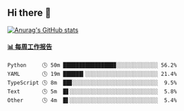 ## Hi there 👋

[![Anurag's GitHub stats](https://github-readme-stats-orilights.vercel.app/api?username=orilights)](https://github.com/anuraghazra/github-readme-stats)

<!--
**OriLight152/OriLight152** is a ✨ _special_ ✨ repository because its `README.md` (this file) appears on your GitHub profile.

Here are some ideas to get you started:

- 🔭 I’m currently working on ...
- 🌱 I’m currently learning ...
- 👯 I’m looking to collaborate on ...
- 🤔 I’m looking for help with ...
- 💬 Ask me about ...
- 📫 How to reach me: ...
- 😄 Pronouns: ...
- ⚡ Fun fact: ...
-->

<!-- waka-box start -->
#### <a href="https://gist.github.com/92c8d5b388768c10efcba86e82b7c4fb" target="_blank">📊 每周工作报告</a>
```text
Python     🕓 50m ████████████████▊░░░░░░░░░░░░░ 56.2%
YAML       🕓 19m ██████▍░░░░░░░░░░░░░░░░░░░░░░░ 21.4%
TypeScript 🕓 8m  ██▊░░░░░░░░░░░░░░░░░░░░░░░░░░░  9.5%
Text       🕓 5m  █▋░░░░░░░░░░░░░░░░░░░░░░░░░░░░  5.8%
Other      🕓 4m  █▌░░░░░░░░░░░░░░░░░░░░░░░░░░░░  5.4%
```
<!-- Powered by https://github.com/journey-ad/waka-box-go . -->
<!-- waka-box end -->

